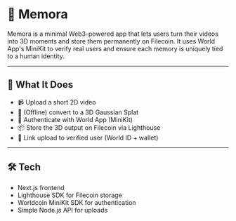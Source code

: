 # 🧠 Memora

Memora is a minimal Web3-powered app that lets users turn their videos into 3D moments and store them permanently on Filecoin. It uses World App's MiniKit to verify real users and ensure each memory is uniquely tied to a human identity.

---

## 🔧 What It Does

- 📹 Upload a short 2D video
- 🧠 (Offline) convert to a 3D Gaussian Splat
- 🔐 Authenticate with World App (MiniKit)
- 📦 Store the 3D output on Filecoin via Lighthouse
- 🪪 Link upload to verified user (World ID + wallet)

---

## 🛠 Tech

- Next.js frontend
- Lighthouse SDK for Filecoin storage
- Worldcoin MiniKit SDK for authentication
- Simple Node.js API for uploads
